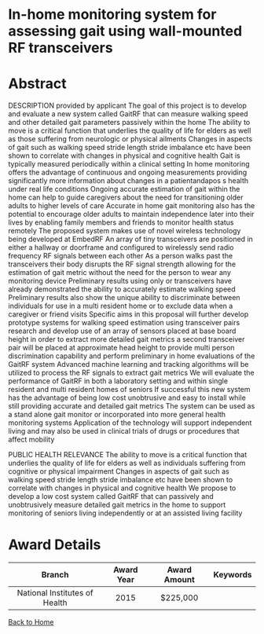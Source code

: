 
In-home monitoring system for assessing gait using wall-mounted RF transceivers
===============================================================================

# Abstract


DESCRIPTION  provided by applicant   The goal of this project is to develop and evaluate a new system called GaitRF that can measure walking speed and other detailed gait parameters passively within the home  The ability to move is a critical function that underlies the quality of
life for elders as well as those suffering from neurologic or physical ailments  Changes in aspects of gait such as walking speed  stride length  stride imbalance  etc  have been shown to correlate with changes in physical and cognitive health  Gait is typically measured periodically within a clinical setting  In home monitoring offers the advantage of continuous and ongoing measurements providing significantly more information about changes in a patientandapos s health under real life conditions  Ongoing accurate estimation of gait within the home can help to guide caregivers about the need for transitioning older adults to higher levels of care  Accurate in home gait monitoring also has the potential to encourage older adults to maintain independence later into their lives by enabling family members and friends to monitor health status remotely   The proposed system makes use of novel wireless technology being developed at EmbedRF  An array of tiny transceivers are positioned in either a hallway or doorframe and configured to wirelessly send radio frequency  RF  signals between each other  As a person walks past the transceivers  their body disrupts the RF signal strength allowing for the estimation of gait metric without the need for the person to wear any monitoring device  Preliminary results using only   or   transceivers have already demonstrated the ability to accurately estimate walking speed  Preliminary results also show the unique ability to discriminate between individuals for use in a multi resident home or to exclude data when a caregiver or friend visits  Specific aims in this proposal will    further develop prototype systems for walking speed estimation using transceiver pairs     research and develop use of an array of sensors placed at base board height in order to extract more detailed gait metrics  a second transceiver pair will be placed at approximate head height to provide multi person discrimination capability  and    perform preliminary in home evaluations of the GaitRF system  Advanced machine learning and tracking algorithms will be utilized to process the RF signals to extract gait metrics  We will evaluate the
performance of GaitRF in both a laboratory setting and within single resident and multi  resident homes of seniors   If successful  this new system has the advantage of being low cost  unobtrusive  and easy to install  while still providing accurate and detailed gait metrics  The system can be used as a stand alone gait monitor or incorporated into more general health monitoring systems  Application of the technology will support independent living and may also be used in clinical trials of drugs or procedures that affect mobility    
   
PUBLIC HEALTH RELEVANCE  The ability to move is a critical function that underlies the quality of life for elders as well as individuals suffering from cognitive or physical impairment  Changes in aspects of gait such as walking speed  stride length  stride imbalance  etc  have been shown to correlate with changes in physical and cognitive health  We propose to develop a low cost system called GaitRF that can passively and unobtrusively measure detailed gait metrics in the home to support monitoring of seniors living independently or at an assisted living facility  

# Award Details

|Branch|Award Year|Award Amount|Keywords|
| :---: | :---: | :---: | :---: |
|National Institutes of Health|2015|$225,000||
  
  


[Back to Home](https://github.com/chrischow/dod_sbir_awards/JH/#2368)